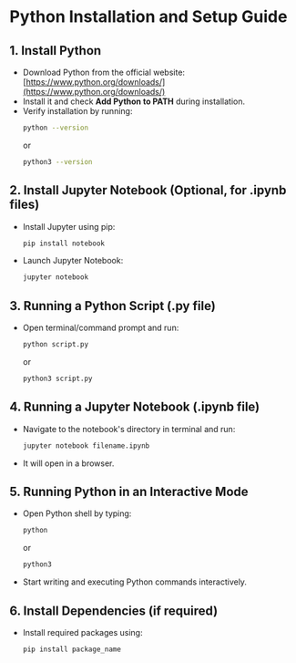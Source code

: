 # Python Installation and Setup Guide

## 1. Install Python
- Download Python from the official website: [https://www.python.org/downloads/](https://www.python.org/downloads/)
- Install it and check **Add Python to PATH** during installation.
- Verify installation by running:
  ```sh
  python --version
  ```
  or
  ```sh
  python3 --version
  ```

## 2. Install Jupyter Notebook (Optional, for .ipynb files)
- Install Jupyter using pip:
  ```sh
  pip install notebook
  ```
- Launch Jupyter Notebook:
  ```sh
  jupyter notebook
  ```

## 3. Running a Python Script (.py file)
- Open terminal/command prompt and run:
  ```sh
  python script.py
  ```
  or
  ```sh
  python3 script.py
  ```

## 4. Running a Jupyter Notebook (.ipynb file)
- Navigate to the notebook's directory in terminal and run:
  ```sh
  jupyter notebook filename.ipynb
  ```
- It will open in a browser.

## 5. Running Python in an Interactive Mode
- Open Python shell by typing:
  ```sh
  python
  ```
  or
  ```sh
  python3
  ```
- Start writing and executing Python commands interactively.

## 6. Install Dependencies (if required)
- Install required packages using:
  ```sh
  pip install package_name
  ```

